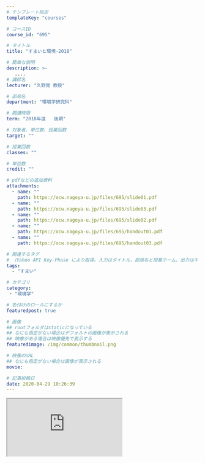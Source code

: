 ```yaml
---
# テンプレート指定
templateKey: "courses"

# コースID
course_id: "695"

# タイトル
title: "すまいと環境-2018"

# 簡単な説明
description: >-
   ....
# 講師名
lecturer: "久野覚 教授"

# 部局名
department: "環境学研究科"

# 開講時限
term: "2018年度	後期"

# 対象者、単位数、授業回数
target: ""

# 授業回数
classes: ""

# 単位数
credit: ""

# pdfなどの追加資料
attachments:
  - name: "" 
    path: https://ocw.nagoya-u.jp/files/695/slide01.pdf
  - name: "" 
    path: https://ocw.nagoya-u.jp/files/695/slide03.pdf
  - name: "" 
    path: https://ocw.nagoya-u.jp/files/695/slide02.pdf
  - name: "" 
    path: https://ocw.nagoya-u.jp/files/695/handout01.pdf
  - name: "" 
    path: https://ocw.nagoya-u.jp/files/695/handout03.pdf

# 関連するタグ
# （Yahoo API Key-Phase により取得。入力はタイトル、部局名と授業ホーム、出力はキーフレーズ（tags））
tags:
  - "すまい"

# カテゴリ
category:
 - "環境学"

# 色付けのロールにするか
featuredpost: true

# 画像
## rootフォルダはstaticになっている
## なにも指定がない場合はデフォルトの画像が表示される
## 映像がある場合は映像優先で表示する
featuredimage: /img/common/thumbnail.png

# 映像のURL
## なにも指定がない場合は画像が表示される
movie: 

# 記事投稿日
date: 2020-04-29 10:26:39
---
```


<iframe src="https://nuvideo.media.nagoya-u.ac.jp/embed/19e8cf70822825c699e0d76593e74523237bcdac">
<img width="400px" src="https://nuvideo.media.nagoya-u.ac.jp/thumbs/5157/5547" alt="">
</a>
### 授業の内容

「すまい」に関する歴史・意匠・計画、建築環境・設備・エネルギー、建築構造・材料の各分野から、いくつかのテーマをピックアップして講義する。

1. 建築学とは

2. 住宅の歴史、ライフステージ・ライフスタイル、郊外・都心居住、都市インフラ、ユニバーサルデザイン など

3. 住宅の断熱・気密性能、自然・未利用エネルギー利用等の各種省エネルギー手法、熱環境・空気質環境と健康、換気、快適性、居住環境評価 など

4. 建築構造システム、各種構造（RC、鉄骨、木）、構造材料・一般材料、建築生産・管理、建築廃棄物・リサイクル、建築維持・管理、耐震診断・補強・改修、防災・防火など




### 授業の工夫
この授業は、環境学研究科が設けている体系理解科目の一つです。環境学研究科は理工文の複合研究科であるため、環境学を構成する種々の体系について、他専攻の学生にも理解できる授業の工夫がなされています。したがって、他研究科の学生にも理解しやすく、名古屋大学６研究科連携ESDプログラムの一つにもなっています。この授業では、建築学のエッセンスを理解してもらうことを目的として6人の教員によって講義をしており、私は建築環境工学について3回の講義を担当しています。特に、積極的な快適性、プレザントネスについて事例を交えて解説し、レポートでは身近に感じているプレザントネスについて語ってもらうことにしています。






### 授業の目標

「すまい」を主要な題材として取り上げ、ライフサイクルでの評価や関連法規・制度・基準などを踏まえつつ、環境学の視点から「すまい」に関連する種々のテーマを通して「建築学」の体系を理解し、応用する力を身につける。

### 教科書
特になし

### 参考書ならびに授業を受けるに当たっての注意事項等
わかりやすい空気環境の知識（健康住宅推進協議会編、オーム社）



### スケジュール
1.  10/2「建築学に関する概説」
2. 10/9「近代都市計画」
* ピクチュアレスク庭園と都市計画への応用
* アメリカン・ボザールと都市美運動
* カミロ・ジッテと『芸術的原理に基づく都市計画』
* ル・コルビュジエとアテネ憲章
3. 10/16「田園都市・田園郊外」
* 労働者階級の住宅改善と工業モデル・ヴィレッジ
* E.ハワードの田園都市構想
*  レッチワースとハムステッド・ガーデン・サバーブ
*  衛星都市とニュータウン
4. 10/23「日本のすまい」
* 日本の住宅の変遷
* 気候風土への適応
5 . 10/30「住まい方と住宅地」
* 日本の住宅が抱える社会的な課題
* 家族構成とライフステージ・ライフスタイル
* 郊外住宅地の現在
6. 11/6「耐震構造、耐震設計の歴史と将来像」
* 地震災害と耐震基準の歴史
* 耐震構造、耐震設計の考え方
7. 11/13「耐震診断と耐震改修」
* 耐震診断の考え方と方法
* 耐震改修の実際
* 被災建物の応急危険度判定、被災度判定
8. 11/20「住宅構造概論」
* 住宅に用いられる種々の構造形式
* 木質構造の概論
* 建築材料としての木材
9. 12/4「木造建築の歴史となりたち」
* 伝統木造構法と在来軸組構法
* 木造建築の構造としての強さ
10. 12/11「木造住宅の施工」
* 施工手順の実際
* 継手・仕口、木材の接合
11. 12/18「住宅の断熱･気密性能と環境性能評価」
* 住宅の省エネルギー基準
* 断熱・気密性能向上の効果と弊害
* 建築物総合環境性能評価システム（CASBEE）
12. 12/25「室内空気質問題とその対策」
* 室内空気汚染物質と健康被害
* 公的機関の取り組み
* 換気計画の基本
13.  1/15「温熱環境と暮らし方」（久野）
* 日本の気候と室内環境
* 寒暑涼暖の違い
* 地球環境時代の暮らし方
14. 1/22「居住環境評価」（久野）
* 居住環境に対する一般住民の意識
* 安心とは？
* 地球環境に対する意識と行動
15. 1/29 「人間生活における環境と心理の変化」（久野）
* 様々なタイムスパンの環境変化
* 変化する温熱環境
* 空間の変化と知覚・認知
* 都市居住環境の変化


### 講義スライド

[第1回「温熱環境と暮らし方」](https://ocw.nagoya-u.jp/files/695/slide01.pdf) 


[第2回「居住環境評価」](https://ocw.nagoya-u.jp/files/695/slide02.pdf) 


[第3回「Varying Environmental and Psychological States in Human Life」](https://ocw.nagoya-u.jp/files/695/slide03.pdf) 


### 講義資料


[第1回配布資料](https://ocw.nagoya-u.jp/files/695/handout01.pdf) 


[第3回配布資料](https://ocw.nagoya-u.jp/files/695/handout03.pdf) 






### 成績評価

* 担当教員６名から課せられるレポートから、計画・構造・環境それぞれ１つ選択し、提出された３点のレポートによって総合的に評価する。総合点60点以上を合格とする。
* ある担当教員の講義を全て欠席した場合は、その分野（計画・構造・環境）のレポートが提出されても採点しない。もしどうしても出席が無理な事情がある場合は、予め当該教員に連絡して相談すること。




-----